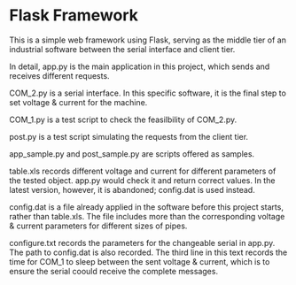 # Flask Framework
This is a simple web framework using Flask, serving as the middle tier of an industrial software between the serial interface and client tier.

In detail,
app.py is the main application in this project, which sends and receives different requests.

COM_2.py is a serial interface. In this specific software, it is the final step to set voltage & current for the machine.

COM_1.py is a test script to check the feasilbility of COM_2.py.

post.py is a test script simulating the requests from the client tier.

app_sample.py and post_sample.py are scripts offered as samples.

table.xls records different voltage and current for different parameters of the tested object. app.py would check it and return correct values. In the latest version, however, it is abandoned; config.dat is used instead.

config.dat is a file already applied in the software before this project starts, rather than table.xls. The file includes more than the corresponding voltage & current parameters for different sizes of pipes.

configure.txt records the parameters for the changeable serial in app.py. The path to config.dat is also recorded. The third line in this text records the time for COM_1 to sleep between the sent voltage & current, which is to ensure the serial coould receive the complete messages.
